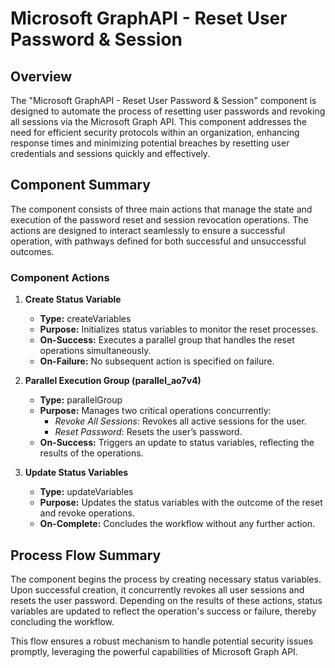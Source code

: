 # Microsoft GraphAPI - Reset User Password & Session

## Overview
The "Microsoft GraphAPI - Reset User Password & Session" component is designed to automate the process of resetting user passwords and revoking all sessions via the Microsoft Graph API. This component addresses the need for efficient security protocols within an organization, enhancing response times and minimizing potential breaches by resetting user credentials and sessions quickly and effectively.

## Component Summary
The component consists of three main actions that manage the state and execution of the password reset and session revocation operations. The actions are designed to interact seamlessly to ensure a successful operation, with pathways defined for both successful and unsuccessful outcomes.

### Component Actions
1. **Create Status Variable**
   - **Type:** createVariables
   - **Purpose:** Initializes status variables to monitor the reset processes.
   - **On-Success:** Executes a parallel group that handles the reset operations simultaneously.
   - **On-Failure:** No subsequent action is specified on failure.

2. **Parallel Execution Group (parallel_ao7v4)**
   - **Type:** parallelGroup
   - **Purpose:** Manages two critical operations concurrently:
     - *Revoke All Sessions*: Revokes all active sessions for the user.
     - *Reset Password*: Resets the user’s password.
   - **On-Success:** Triggers an update to status variables, reflecting the results of the operations.

3. **Update Status Variables**
   - **Type:** updateVariables
   - **Purpose:** Updates the status variables with the outcome of the reset and revoke operations.
   - **On-Complete:** Concludes the workflow without any further action.

## Process Flow Summary
The component begins the process by creating necessary status variables. Upon successful creation, it concurrently revokes all user sessions and resets the user password. Depending on the results of these actions, status variables are updated to reflect the operation's success or failure, thereby concluding the workflow.

This flow ensures a robust mechanism to handle potential security issues promptly, leveraging the powerful capabilities of Microsoft Graph API.

